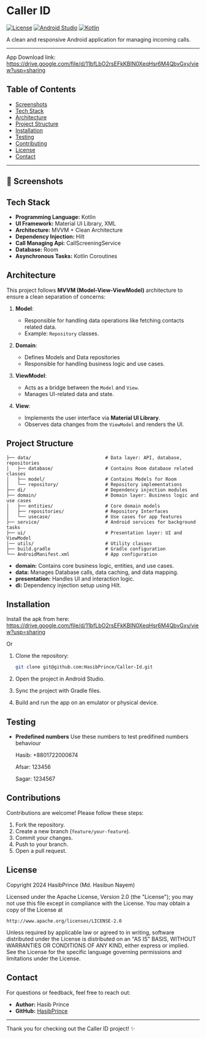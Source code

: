 # Caller ID  

[![License](https://img.shields.io/badge/License-Apache%202.0-blue.svg)](https://opensource.org/licenses/Apache-2.0)
[![Android Studio](https://img.shields.io/badge/IDE-Android%20Studio-brightgreen)](https://developer.android.com/studio)
[![Kotlin](https://img.shields.io/badge/Kotlin-2.0.0-blue)](https://kotlinlang.org/)  

A clean and responsive Android application for managing incoming calls.

---

App Download link: https://drive.google.com/file/d/11bfLbO2rsEFkKBIN0XeqHsr6M4QbvGxy/view?usp=sharing

## Table of Contents

- [Screenshots](#screenshots)
- [Tech Stack](#tech-stack)
- [Architecture](#architecture)
- [Project Structure](#project-structure)  
- [Installation](#installation)  
- [Testing](#testing)  
- [Contributing](#contributing)  
- [License](#license)
- [Contact](#contact)

---

## 📸 Screenshots  


## Tech Stack

- **Programming Language:** Kotlin
- **UI Framework:** Material UI Library, XML
- **Architecture:** MVVM + Clean Architecture
- **Dependency Injection:** Hilt
- **Call Managing Api:** CallScreeningService
- **Database:** Room
- **Asynchronous Tasks:** Kotlin Coroutines

## Architecture

This project follows **MVVM (Model-View-ViewModel)** architecture to ensure a clean separation of concerns:

1. **Model**:  
   - Responsible for handling data operations like fetching contacts related data.  
   - Example: `Repository` classes.

1. **Domain**:
   - Defines Models and Data repositories  
   - Responsible for handling business logic and use cases.    

2. **ViewModel**:  
   - Acts as a bridge between the `Model` and `View`.  
   - Manages UI-related data and state.  

3. **View**:  
   - Implements the user interface via **Material UI Library**.  
   - Observes data changes from the `ViewModel` and renders the UI.

## Project Structure

```plaintext
├── data/                           # Data layer: API, database, repositories
│   ├── database/                   # Contains Room database related classes    
│   ├── model/                      # Contains Models for Room   
│   └── repository/                 # Repository implementations 
├── di/                             # Dependency injection modules 
├── domain/                         # Domain layer: Business logic and use cases  
│   ├── entities/                   # Core domain models
│   ├── repositories/               # Repository Interfaces  
│   └── usecase/                    # Use cases for app features  
├── service/                        # Android services for background tasks
├── ui/                             # Presentation layer: UI and ViewModel  
│── utils/                          # Utility classes                         
├── build.gradle                    # Gradle configuration  
└── AndroidManifest.xml             # App configuration  
```

- **domain:** Contains core business logic, entities, and use cases.
- **data:** Manages Database calls, data caching, and data mapping.
- **presentation:** Handles UI and interaction logic.
- **di:** Dependency injection setup using Hilt.
  
## Installation

Install the apk from here:
https://drive.google.com/file/d/11bfLbO2rsEFkKBIN0XeqHsr6M4QbvGxy/view?usp=sharing

Or

1. Clone the repository:
   ```bash
   git clone git@github.com:HasibPrince/Caller-Id.git
   ```

2. Open the project in Android Studio.

3. Sync the project with Gradle files.

4. Build and run the app on an emulator or physical device.

## Testing
- **Predefined numbers**
Use these numbers to test predifined numbers behaviour

   Hasib: +8801722000674
  
   Afsar: 123456
  
   Sagar: 1234567

## Contributions

Contributions are welcome! Please follow these steps:

1. Fork the repository.
2. Create a new branch (`feature/your-feature`).
3. Commit your changes.
4. Push to your branch.
5. Open a pull request.

## License

Copyright 2024 HasibPrince (Md. Hasibun Nayem)

Licensed under the Apache License, Version 2.0 (the "License");
you may not use this file except in compliance with the License.
You may obtain a copy of the License at

    http://www.apache.org/licenses/LICENSE-2.0

Unless required by applicable law or agreed to in writing, software
distributed under the License is distributed on an "AS IS" BASIS,
WITHOUT WARRANTIES OR CONDITIONS OF ANY KIND, either express or implied.
See the License for the specific language governing permissions and
limitations under the License.

## Contact

For questions or feedback, feel free to reach out:

- **Author:** Hasib Prince
- **GitHub:** [HasibPrince](https://github.com/HasibPrince)

---

Thank you for checking out the Caller ID project! ✨

